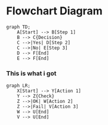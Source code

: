 # Flowchart Diagram

```mermaid
graph TD;
    A[Start] --> B[Step 1]
    B --> C{Decision}
    C -->|Yes| D[Step 2]
    C -->|No| E[Step 3]
    D --> F[End]
    E --> F[End]
```

### This is what i got


``` mermaid
graph LR;
    X[Start] --> Y[Action 1]
    Y --> Z{Check}
    Z -->|OK| W[Action 2]
    Z -->|Fail| V[Action 3]
    W --> U[End]
    V --> U[End]

```